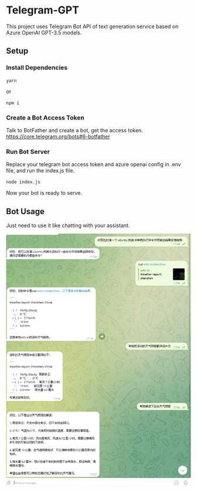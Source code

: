 # Telegram-GPT

This project uses Telegram Bot API of text generation service based on Azure OpenAI GPT-3.5 models.

## Setup

### Install Dependencies

```
yarn
```

or

```
npm i
```

### Create a Bot Access Token

Talk to BotFather and create a bot, get the access token.
https://core.telegram.org/bots#6-botfather

### Run Bot Server

Replace your telegram bot access token and azure openai config in .env file, and run the index.js file.

```
node index.js
```

Now your bot is ready to serve.

## Bot Usage

Just need to use it like chatting with your assistant.

![Bot Usage](./image/bot-usage.jpg)
